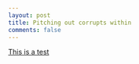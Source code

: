 ```yaml
---
layout: post
title: Pitching out corrupts within
comments: false
---
```

[This is a test](This-is-a-test)